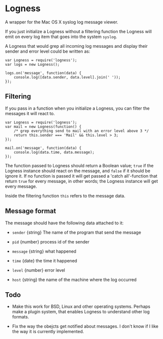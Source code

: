 # Logness

A wrapper for the Mac OS X syslog log message viewer.

If you just initialize a Logness without a filtering function the Logness will emit on every log item that goes into the system `syslog`.

A Logness that would grep all incoming log messages and display their sender and error level could be written as:

    var Logness = require('logness');
    var logs = new Logness();

    logs.on('message', function(data) {
        console.log([data.sender, data.level].join(' '));
    });


## Filtering

If you pass in a function when you initialize a Logness, you can filter the messages it will react to.

    var Logness = require('logness');
    var mail = new Logness(function() {
        /* grep everything send to mail with an error level above 3 */
        return this.sender === 'Mail' && this.level > 3;
    });

    mail.on('message', function(data) {
        console.log(data.time, data.message);
    });

The function passed to Logness should return a Boolean value; `true` if the Logness instance should react on the message, and `false` if it should be ignore it. If no function is passed it will get passed a 'catch all'-function that return `true` for every message, in other words; the Logness instance will get every message.

Inside the filtering function `this` refers to the message data.


## Message format

The message should have the following data attached to it:

  * `sender` {string} The name of the program that send the message

  * `pid` {number} process id of the sender

  * `message` {string} what happened

  * `time` {date} the time it happened

  * `level` {number} error level

  * `host` {string} the name of the machine where the log occurred


## Todo

  * Make this work for BSD, Linux and other operating systems. Perhaps make a plugin system, that enables Logness to understand other log formats.

  * Fix the way the obejcts get notified about messages. I don't know if I like the way it is currently implemented.
